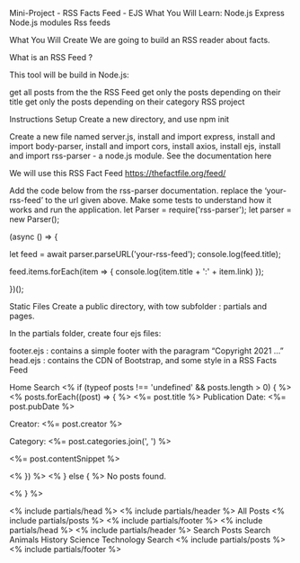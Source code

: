 Mini-Project - RSS Facts Feed - EJS What You Will Learn: Node.js Express Node.js modules Rss feeds

What You Will Create We are going to build an RSS reader about facts.

What is an RSS Feed ?

This tool will be build in Node.js:

get all posts from the the RSS Feed get only the posts depending on their title get only the posts depending on their category RSS project

Instructions Setup Create a new directory, and use npm init

Create a new file named server.js, install and import express, install and import body-parser, install and import cors, install axios, install ejs, install and import rss-parser - a node.js module. See the documentation here

We will use this RSS Fact Feed https://thefactfile.org/feed/

Add the code below from the rss-parser documentation. replace the ‘your-rss-feed’ to the url given above. Make some tests to understand how it works and run the application. let Parser = require('rss-parser'); let parser = new Parser();

(async () => {

let feed = await parser.parseURL('your-rss-feed'); console.log(feed.title);

feed.items.forEach(item => { console.log(item.title + ':' + item.link) });

})();

Static Files Create a public directory, with tow subfolder : partials and pages.

In the partials folder, create four ejs files:

footer.ejs : contains a simple footer with the paragram “Copyright 2021 …” head.ejs : contains the CDN of Bootstrap, and some style in a <style> tag header.ejs : contains a Boostrap navbar with the links

<a class="nav-link" href="/">Home</a>
<a class="nav-link" href="/search">Search</a>
posts.ejs : contains a div, where the posts are displayed. Each posts is composed of:

a link that redirects the user to the specific post in the website https://www.thefactsite.com/ the publication date, creator, category and content of the post

In the pages folder, create two ejs files:

search.ejs : It should include the files head.ejs, header.ejs, posts.ejs and footer.ejs. It should contain two forms, to search a post by title and by category (with options). index.ejs is the home page displaying all the posts. It should include the files head.ejs, header.ejs, posts.ejs and footer.ejs.

The Server Create a few routes in the file server.js: / route : will retrieve all the facts from the RSS feed and render the posts in the index.ejs file. It’s a GET request. /search route: renders the search.ejs file. At first, no posts should be displayed. It’s a GET request. /search/title route: will retrieve the input (ie. chosen title) of the user, and render the correct post in the search.ejs file. It’s a POST request. /search/category route: will retrieve the input (ie. chosen category) of the user, and render the correct post in thesearch.ejs file. It’s a POST request.

SOLUTION:

mkdir rss-facts-feed cd rss-facts-feed

npm init

npm install express body-parser cors axios ejs rss-parser

const express = require('express'); const bodyParser = require('body-parser'); const cors = require('cors'); const axios = require('axios'); const Parser = require('rss-parser');

const app = express(); const parser = new Parser(); const PORT = 3000; // Change this port number if needed

app.use(bodyParser.urlencoded({ extended: true })); app.use(cors());

app.set('view engine', 'ejs'); app.use(express.static(__dirname + '/public'));

// Root route: Retrieve all facts from the RSS feed and render the posts in index.ejs app.get('/', async (req, res) => { try { const feed = await parser.parseURL('https://thefactfile.org/feed/');

res.render('pages/index', { feed });
} catch (error) { console.error(error); res.status(500).send('Internal Server Error'); } });

// Search route: Render the search page with no posts displayed app.get('/search', (req, res) => { res.render('pages/search'); });

// Search by title route: Render the search page with the post matching the given title app.post('/search/title', async (req, res) => { const { title } = req.body;

try { const feed = await parser.parseURL('https://thefactfile.org/feed/'); const filteredPosts = feed.items.filter(item => item.title.toLowerCase().includes(title.toLowerCase()));

res.render('pages/search', { posts: filteredPosts });
} catch (error) { console.error(error); res.status(500).send('Internal Server Error'); } });

// Search by category route: Render the search page with the posts matching the given category app.post('/search/category', async (req, res) => { const { category } = req.body;

try { const feed = await parser.parseURL('https://thefactfile.org/feed/'); const filteredPosts = feed.items.filter(item => item.categories.includes(category));

res.render('pages/search', { posts: filteredPosts });
} catch (error) { console.error(error); res.status(500).send('Internal Server Error'); } });

// Start the server app.listen(PORT, () => { console.log(Server is running on http://localhost:${PORT}); });

© 2023 Your Name

<style> /* Add your custom styles here */ </style> RSS Facts Feed
Home
Search
<% if (typeof posts !== 'undefined' && posts.length > 0) { %> <% posts.forEach((post) => { %>
<%= post.title %>
Publication Date: <%= post.pubDate %>

Creator: <%= post.creator %>

Category: <%= post.categories.join(', ') %>

<%= post.contentSnippet %>

<% }) %> <% } else { %>
No posts found.

<% } %>
<title>RSS Facts Feed - Home</title> <% include partials/head %> <% include partials/header %>
All Posts
<% include partials/posts %>
<% include partials/footer %> <title>RSS Facts Feed - Search</title> <% include partials/head %> <% include partials/header %>
Search Posts
Search Animals History Science Technology Search <% include partials/posts %>
<% include partials/footer %>